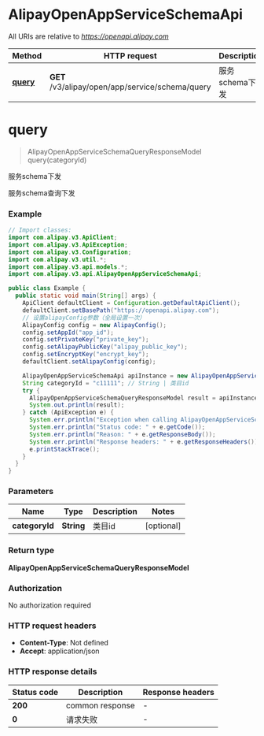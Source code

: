 # AlipayOpenAppServiceSchemaApi

All URIs are relative to *https://openapi.alipay.com*

| Method | HTTP request | Description |
|------------- | ------------- | -------------|
| [**query**](AlipayOpenAppServiceSchemaApi.md#query) | **GET** /v3/alipay/open/app/service/schema/query | 服务schema下发 |


<a name="query"></a>
# **query**
> AlipayOpenAppServiceSchemaQueryResponseModel query(categoryId)

服务schema下发

服务schema查询下发

### Example
```java
// Import classes:
import com.alipay.v3.ApiClient;
import com.alipay.v3.ApiException;
import com.alipay.v3.Configuration;
import com.alipay.v3.util.*;
import com.alipay.v3.api.models.*;
import com.alipay.v3.api.AlipayOpenAppServiceSchemaApi;

public class Example {
  public static void main(String[] args) {
    ApiClient defaultClient = Configuration.getDefaultApiClient();
    defaultClient.setBasePath("https://openapi.alipay.com");
    // 设置alipayConfig参数（全局设置一次）
    AlipayConfig config = new AlipayConfig();
    config.setAppId("app_id");
    config.setPrivateKey("private_key");
    config.setAlipayPublicKey("alipay_public_key");
    config.setEncryptKey("encrypt_key");
    defaultClient.setAlipayConfig(config);

    AlipayOpenAppServiceSchemaApi apiInstance = new AlipayOpenAppServiceSchemaApi(defaultClient);
    String categoryId = "c11111"; // String | 类目id
    try {
      AlipayOpenAppServiceSchemaQueryResponseModel result = apiInstance.query(categoryId);
      System.out.println(result);
    } catch (ApiException e) {
      System.err.println("Exception when calling AlipayOpenAppServiceSchemaApi#query");
      System.err.println("Status code: " + e.getCode());
      System.err.println("Reason: " + e.getResponseBody());
      System.err.println("Response headers: " + e.getResponseHeaders());
      e.printStackTrace();
    }
  }
}
```

### Parameters

| Name | Type | Description  | Notes |
|------------- | ------------- | ------------- | -------------|
| **categoryId** | **String**| 类目id | [optional] |

### Return type

**AlipayOpenAppServiceSchemaQueryResponseModel**

### Authorization

No authorization required

### HTTP request headers

 - **Content-Type**: Not defined
 - **Accept**: application/json

### HTTP response details
| Status code | Description | Response headers |
|-------------|-------------|------------------|
| **200** | common response |  -  |
| **0** | 请求失败 |  -  |

